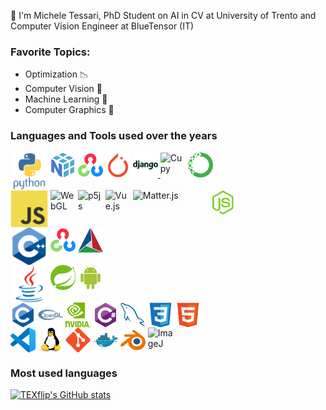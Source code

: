 👋 I'm Michele Tessari, PhD Student on AI in CV at University of Trento and Computer Vision Engineer at BlueTensor (IT)



### Favorite Topics:
- Optimization 📉
- Computer Vision 📸
- Machine Learning 🤖
- Computer Graphics 🔺

### Languages and Tools used over the years
<div>
    <div style="display: flex; flex-direction: row;">
      <img src="https://github.com/devicons/devicon/blob/master/icons/python/python-original-wordmark.svg" title="Python" alt="Python" width="60" height="60"/>&nbsp;
      <img src="https://github.com/devicons/devicon/blob/master/icons/numpy/numpy-original.svg" title="Numpy" alt="Numpy" width="40" height="40"/>&nbsp;
      <img src="https://github.com/devicons/devicon/blob/master/icons/opencv/opencv-original.svg" title="OpenCV" alt="OpenCV" width="40" height="40"/>&nbsp;
      <img src="https://github.com/devicons/devicon/blob/master/icons/pytorch/pytorch-original.svg" title="Pytorch" alt="Pytorch" width="40" height="40"/>&nbsp;
      <a href="https://github.com/django/django"><img src="https://github.com/devicons/devicon/blob/master/icons/django/django-plain-wordmark.svg" title="Django" alt="Django" width="40" height="40"/>&nbsp;</a>
      <img src="https://cupy.dev/images/cupy_icon.png" title="Cupy" alt="Cupy" width="40" height="40"/>&nbsp;
      <img src="https://github.com/devicons/devicon/blob/master/icons/anaconda/anaconda-original.svg" title="Anaconda" alt="Anaconda" width="40" height="40"/>&nbsp;
    </div>
  <div style="display: flex; flex-direction: row;">
    <img src="https://github.com/devicons/devicon/blob/master/icons/javascript/javascript-original.svg" title="JavaScript" alt="JavaScript" width="60" height="60"/>&nbsp;
    <img src="https://upload.wikimedia.org/wikipedia/commons/2/25/WebGL_Logo.svg" title="WebGL" alt="WebGL" width="40" height="40"/>&nbsp;
    <img src="https://p5js.org/assets/img/p5js.svg" title="p5js" alt="p5js" width="40" height="40"/>&nbsp;
    <img src="https://upload.wikimedia.org/wikipedia/commons/9/95/Vue.js_Logo_2.svg" title="Vue.js" alt="Vue.js" width="40" height="40"/>&nbsp;
    <img src="https://brm.io/matter-js/img/matter-js.svg" title="Matter.js" alt="Matter.js" width="120" height="40"/>&nbsp;
    <img src="https://github.com/devicons/devicon/blob/master/icons/nodejs/nodejs-original.svg" title="Nodejs" alt="Nodejs" width="40" height="40"/>&nbsp;
  </div>
  <div style="display: flex; flex-direction: row;">
    <img src="https://github.com/devicons/devicon/blob/master/icons/cplusplus/cplusplus-original.svg" title="C++" alt="C++" width="60" height="60"/>&nbsp;
    <img src="https://github.com/devicons/devicon/blob/master/icons/opencv/opencv-original.svg" title="OpenCV" alt="OpenCV" width="40" height="40"/>&nbsp;
    <img src="https://github.com/devicons/devicon/blob/master/icons/cmake/cmake-original.svg" title="Cmake" alt="Cmake" width="40" height="40"/>&nbsp;
  </div>
  <div style="display: flex; flex-direction: row;">
    <img src="https://github.com/devicons/devicon/blob/master/icons/java/java-original.svg" title="Java" alt="Java" width="60" height="60"/>&nbsp;
    <img src="https://github.com/devicons/devicon/blob/master/icons/spring/spring-original.svg" title="Spring" alt="Spring" width="40" height="40"/>&nbsp;
    <img src="https://github.com/devicons/devicon/blob/master/icons/android/android-original.svg" title="Android" alt="Android" width="40" height="40"/>&nbsp;
  </div>
  <div style="display: flex; flex-direction: row;">
    <img src="https://github.com/devicons/devicon/blob/master/icons/c/c-original.svg" title="C" alt="C" width="40" height="40"/>&nbsp;
    <img src="https://github.com/devicons/devicon/blob/master/icons/opengl/opengl-original.svg" title="Opengl" alt="Opengl" width="40" height="40"/>&nbsp;
    <img src="./assets/Nvidia_logo.svg" title="CUDA" alt="CUDA" width="40" height="40"/>&nbsp;
    <img src="https://github.com/devicons/devicon/blob/master/icons/csharp/csharp-original.svg" title="C#" alt="C#" width="40" height="40"/>&nbsp;
    <img src="https://github.com/devicons/devicon/blob/master/icons/mysql/mysql-original.svg" title="Mysql" alt="Mysql" width="40" height="40"/>&nbsp;
    <img src="https://github.com/devicons/devicon/blob/master/icons/css3/css3-original.svg" title="Css3" alt="Css3" width="40" height="40"/>&nbsp;
    <img src="https://github.com/devicons/devicon/blob/master/icons/html5/html5-original.svg" title="Html5" alt="Html5" width="40" height="40"/>&nbsp;
  </div>
  <div style="display: flex; flex-direction: row;">
    <img src="https://github.com/devicons/devicon/blob/master/icons/vscode/vscode-original.svg" title="vscode" alt="vscode" width="40" height="40"/>&nbsp;
    <img src="https://github.com/devicons/devicon/blob/master/icons/linux/linux-original.svg" title="linux" alt="linux" width="40" height="40"/>&nbsp;
    <img src="https://github.com/devicons/devicon/blob/master/icons/git/git-original.svg" title="git" alt="git" width="40" height="40"/>&nbsp;
    <img src="https://github.com/devicons/devicon/blob/master/icons/docker/docker-original.svg" title="Docker" alt="Docker" width="40" height="40"/>&nbsp;
    <img src="https://github.com/devicons/devicon/blob/master/icons/blender/blender-original.svg" title="Blender" alt="Blender" width="40" height="40"/>&nbsp;
    <img src="https://imagej.net/media/icons/fiji.svg" title="ImageJ" alt="ImageJ" width="40" height="40"/>&nbsp;
  </div>
</div>

### Most used languages

[![TEXflip's GitHub stats](https://github-readme-stats-texflip.vercel.app/api/top-langs/?username=TEXflip&theme=dark&layout=donut-vertical&hide=HTML,Jupyter%20Notebook,CSS,GSC&langs_count=8&hide_title=true&bg_color=00000000&a=1)](https://github.com/TEXflip)

